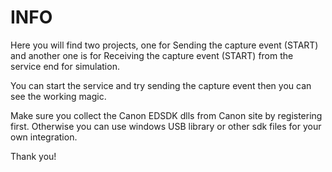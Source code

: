 # INFO  
Here you will find two projects, one for Sending the capture event (START) and another one is for Receiving the capture event (START) from the service end for simulation.

You can start the service and try sending the capture event then you can see the working magic.

Make sure you collect the Canon EDSDK dlls from Canon site by registering first. Otherwise you can use windows USB library or other sdk files for your own integration.

Thank you!
